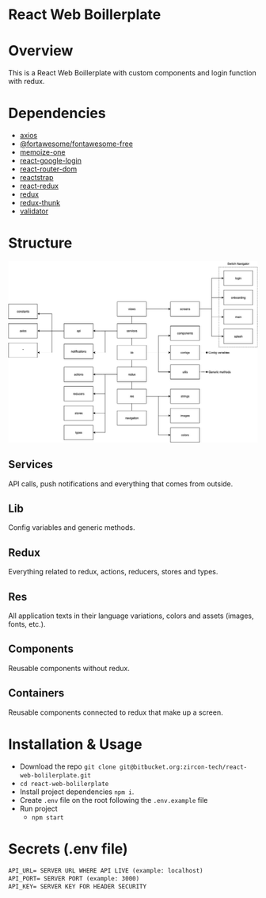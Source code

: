 React Web Boillerplate
====================================
# Overview
This is a React Web Boillerplate with custom components and login function with redux.

# Dependencies
* [axios](https://github.com/axios/axios)
* [@fortawesome/fontawesome-free](https://fontawesome.com)
* [memoize-one](https://github.com/alexreardon/memoize-one#readme)
* [react-google-login](https://github.com/anthonyjgrove/react-google-login)
* [react-router-dom](https://github.com/ReactTraining/react-router#readme)
* [reactstrap](https://github.com/reactstrap/reactstrap#readme)
* [react-redux](https://github.com/reduxjs/react-redux)
* [redux](https://github.com/reduxjs/redux)
* [redux-thunk](https://github.com/reduxjs/redux-thunk)
* [validator](https://github.com/chriso/validator.js)

# Structure
![Structure](Arquitecture.jpg)
## Services
API calls, push notifications and everything that comes from outside.
## Lib
Config variables and generic methods.
## Redux
Everything related to redux, actions, reducers, stores and types.
## Res
All application texts in their language variations, colors and assets (images, fonts, etc.).
## Components
Reusable components without redux.
## Containers
Reusable components connected to redux that make up a screen.

# Installation & Usage
* Download the repo `git clone git@bitbucket.org:zircon-tech/react-web-bolilerplate.git`
* `cd react-web-bolilerplate`
* Install project dependencies `npm i`.
* Create `.env` file on the root following the `.env.example` file
* Run project
  * `npm start`

# Secrets (.env file)
```
API_URL= SERVER URL WHERE API LIVE (example: localhost)
API_PORT= SERVER PORT (example: 3000)
API_KEY= SERVER KEY FOR HEADER SECURITY
```